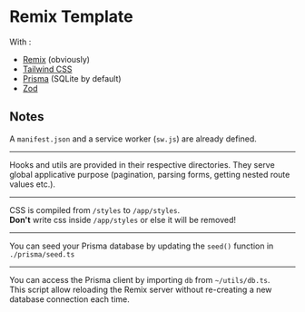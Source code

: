 # Remix Template

With :

- [Remix](https://github.com/remix-run/remix) (obviously)
- [Tailwind CSS](https://github.com/tailwindlabs/tailwindcss)
- [Prisma](https://github.com/prisma/prisma) (SQLite by default)
- [Zod](https://github.com/colinhacks/zod)

## Notes

A `manifest.json` and a service worker (`sw.js`) are already defined.

---

Hooks and utils are provided in their respective directories. They serve global applicative purpose (pagination, parsing forms, getting nested route values etc.).

---

CSS is compiled from `/styles` to `/app/styles`.\
**Don't** write css inside `/app/styles` or else it will be removed!

---

You can seed your Prisma database by updating the `seed()` function in `./prisma/seed.ts`

---

You can access the Prisma client by importing `db` from `~/utils/db.ts`.\
This script allow reloading the Remix server without re-creating a new database connection each time.
